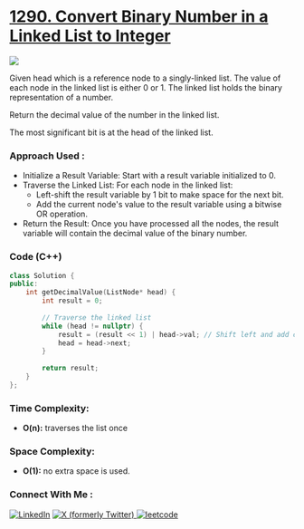 # [1290. Convert Binary Number in a Linked List to Integer](https://leetcode.com/problems/convert-binary-number-in-a-linked-list-to-integer/description/)

![](https://badgen.net/badge/Level/Easy/green)

Given head which is a reference node to a singly-linked list. The value of each node in the linked list is either 0 or 1. The linked list holds the binary representation of a number.

Return the decimal value of the number in the linked list.

The most significant bit is at the head of the linked list.

### Approach Used :

-   Initialize a Result Variable: Start with a result variable initialized to 0.
-   Traverse the Linked List: For each node in the linked list:
    -   Left-shift the result variable by 1 bit to make space for the next bit.
    -   Add the current node's value to the result variable using a bitwise OR operation.
-   Return the Result: Once you have processed all the nodes, the result variable will contain the decimal value of the binary number.

### Code (C++)

```cpp
class Solution {
public:
    int getDecimalValue(ListNode* head) {
        int result = 0;
        
        // Traverse the linked list
        while (head != nullptr) {
            result = (result << 1) | head->val; // Shift left and add current node's value
            head = head->next;
        }
        
        return result;
    }
};
```

### Time Complexity:
- **O(n):** traverses the list once

### Space Complexity:
- **O(1):** no extra space is used.


### Connect With Me : 

<a href="https://www.linkedin.com/in/shivam-ray-b4306524a/" target="_blank"><img src="https://img.shields.io/badge/LinkedIn-0077B5?style=for-the-badge&logo=linkedin&logoColor=white" alt="LinkedIn"></a>
<a href="https://x.com/rai_shivam11/" target="_blank"><img src="https://img.shields.io/badge/Twitter-1DA1F2?style=for-the-badge&logo=twitter&logoColor=white" alt="X (formerly Twitter)">
</a>
<a href="https://leetcode.com/u/shrunited0702/" target="_blank"><img src="https://img.shields.io/badge/LeetCode-000000?style=for-the-badge&logo=LeetCode&logoColor=#d16c06" alt="leetcode">
</a>